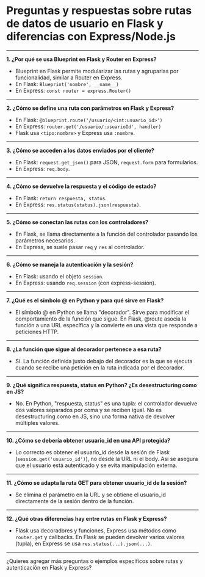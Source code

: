 # Preguntas y respuestas sobre rutas de datos de usuario en Flask y diferencias con Express/Node.js

---

**1. ¿Por qué se usa Blueprint en Flask y Router en Express?**
- Blueprint en Flask permite modularizar las rutas y agruparlas por funcionalidad, similar a Router en Express.
- En Flask: `Blueprint('nombre', __name__)`
- En Express: `const router = express.Router()`

---

**2. ¿Cómo se define una ruta con parámetros en Flask y Express?**
- En Flask: `@blueprint.route('/usuario/<int:usuario_id>')`
- En Express: `router.get('/usuario/:usuarioId', handler)`
- Flask usa `<tipo:nombre>` y Express usa `:nombre`.

---

**3. ¿Cómo se acceden a los datos enviados por el cliente?**
- En Flask: `request.get_json()` para JSON, `request.form` para formularios.
- En Express: `req.body`.

---

**4. ¿Cómo se devuelve la respuesta y el código de estado?**
- En Flask: `return respuesta, status`.
- En Express: `res.status(status).json(respuesta)`.

---

**5. ¿Cómo se conectan las rutas con los controladores?**
- En Flask, se llama directamente a la función del controlador pasando los parámetros necesarios.
- En Express, se suele pasar `req` y `res` al controlador.

---

**6. ¿Cómo se maneja la autenticación y la sesión?**
- En Flask: usando el objeto `session`.
- En Express: usando `req.session` (con express-session).

---

**7. ¿Qué es el símbolo @ en Python y para qué sirve en Flask?**
- El símbolo @ en Python se llama "decorador". Sirve para modificar el comportamiento de la función que sigue. En Flask, @route asocia la función a una URL específica y la convierte en una vista que responde a peticiones HTTP.

---

**8. ¿La función que sigue al decorador pertenece a esa ruta?**
- Sí. La función definida justo debajo del decorador es la que se ejecuta cuando se recibe una petición en la ruta indicada por el decorador.

---

**9. ¿Qué significa respuesta, status en Python? ¿Es desestructuring como en JS?**
- No. En Python, "respuesta, status" es una tupla: el controlador devuelve dos valores separados por coma y se reciben igual. No es desestructuring como en JS, sino una forma nativa de devolver múltiples valores.

---

**10. ¿Cómo se debería obtener usuario_id en una API protegida?**
- Lo correcto es obtener el usuario_id desde la sesión de Flask (`session.get('usuario_id')`), no desde la URL ni el body. Así se asegura que el usuario está autenticado y se evita manipulación externa.

---

**11. ¿Cómo se adapta la ruta GET para obtener usuario_id de la sesión?**
- Se elimina el parámetro en la URL y se obtiene el usuario_id directamente de la sesión dentro de la función.

---

**12. ¿Qué otras diferencias hay entre rutas en Flask y Express?**
- Flask usa decoradores y funciones, Express usa métodos como `router.get` y callbacks. En Flask se pueden devolver varios valores (tupla), en Express se usa `res.status(...).json(...)`.

---

¿Quieres agregar más preguntas o ejemplos específicos sobre rutas y autenticación en Flask y Express?
